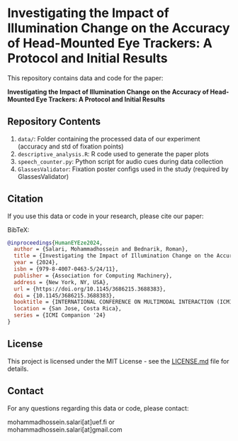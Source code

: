 # Investigating the Impact of Illumination Change on the Accuracy of Head-Mounted Eye Trackers: A Protocol and Initial Results

This repository contains data and code for the paper:

**Investigating the Impact of Illumination Change on the Accuracy of Head-Mounted Eye Trackers: A Protocol and Initial Results**

## Repository Contents

1. `data/`: Folder containing the processed data of our experiment (accuracy and std of fixation points)
2. `descriptive_analysis.R`: R code used to generate the paper plots
3. `speech_counter.py`: Python script for audio cues during data collection
4. `GlassesValidator`: Fixation poster configs used in the study (required by GlassesValidator)

## Citation

If you use this data or code in your research, please cite our paper:

BibTeX:

```bibtex
@inproceedings{HumanEYEze2024,
  author = {Salari, Mohammadhossein and Bednarik, Roman},
  title = {Investigating the Impact of Illumination Change on the Accuracy of Head-Mounted Eye Trackers: A Protocol and Initial Results},
  year = {2024},
  isbn = {979-8-4007-0463-5/24/11},
  publisher = {Association for Computing Machinery},
  address = {New York, NY, USA},
  url = {https://doi.org/10.1145/3686215.3688383},
  doi = {10.1145/3686215.3688383},
  booktitle = {INTERNATIONAL CONFERENCE ON MULTIMODAL INTERACTION (ICMI Companion '24)},
  location = {San Jose, Costa Rica},
  series = {ICMI Companion '24}
}
```

## License

This project is licensed under the MIT License - see the [LICENSE.md](LICENSE.md) file for details.

## Contact

For any questions regarding this data or code, please contact:


mohammadhossein.salari[at]uef.fi or mohammadhossein.salari[at]gmail.com
